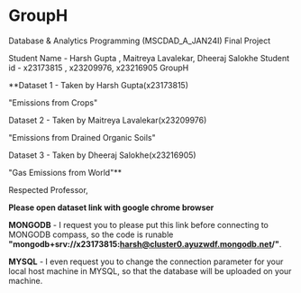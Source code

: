 # GroupH
Database &amp; Analytics Programming (MSCDAD_A_JAN24I) Final Project 

Student Name - Harsh Gupta , Maitreya Lavalekar, Dheeraj Salokhe 
Student id - x23173815 , x23209976, x23216905
GroupH

**Dataset 1 - Taken by Harsh Gupta(x23173815)

"Emissions from Crops"

Dataset 2 - Taken by Maitreya Lavalekar(x23209976)

"Emissions from Drained Organic Soils"

Dataset 3 - Taken by Dheeraj Salokhe(x23216905)

"Gas Emissions from World"**

Respected Professor,

**Please open dataset link with google chrome browser**

 **MONGODB** - I request you to please put this link before connecting to MONGODB compass, so the code is runable **"mongodb+srv://x23173815:harsh@cluster0.ayuzwdf.mongodb.net/"**.

 **MYSQL** - I even request you to change the connection parameter for your local host machine in MYSQL, so that the database will be uploaded on your machine.
#
